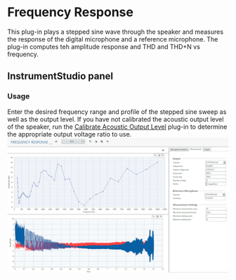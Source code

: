 # Frequency Response

This plug-in plays a stepped sine wave through the speaker and measures the response of the digital microphone and a reference microphone. The plug-in computes teh amplitude response and THD and THD+N vs frequency.

## InstrumentStudio panel

### Usage

Enter the desired frequency range and profile of the stepped sine sweep as well as the output level. If you have not calibrated the acoustic output level of the speaker, run the [Calibrate Acoustic Output Level](../measurements/calibrate-acoustic-output.md) plug-in to determine the appropriate output voltage ratio to use.
![InstrumentStudio panel](meas-images/freq-response.png)